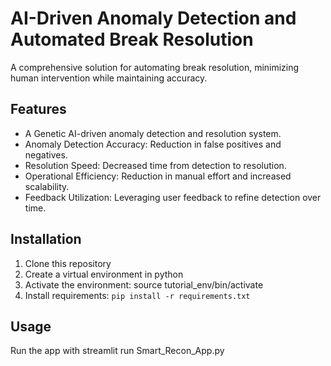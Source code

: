 # AI-Driven Anomaly Detection and Automated Break Resolution 

A comprehensive solution for automating break resolution, minimizing human intervention while maintaining accuracy.


## Features

* A Genetic AI-driven anomaly detection and resolution system.
* Anomaly Detection Accuracy: Reduction in false positives and negatives.
* Resolution Speed: Decreased time from detection to resolution.
* Operational Efficiency: Reduction in manual effort and increased scalability.
* Feedback Utilization: Leveraging user feedback to refine detection over time.

## Installation

1. Clone this repository
2. Create a virtual environment in python
3. Activate the environment: source tutorial_env/bin/activate
4. Install requirements: `pip install -r requirements.txt`


## Usage

Run the app with streamlit run Smart_Recon_App.py
